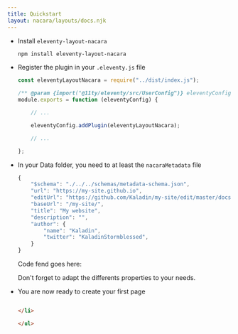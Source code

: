 ```yaml
---
title: Quickstart
layout: nacara/layouts/docs.njk
---
```


<ul class="textual-steps">

<li>

Install `eleventy-layout-nacara`

```bash
npm install eleventy-layout-nacara
```

</li>

<li>

Register the plugin in your `.eleventy.js` file

```js
const eleventyLayoutNacara = require("../dist/index.js");

/** @param {import("@11ty/eleventy/src/UserConfig")} eleventyConfig */
module.exports = function (eleventyConfig) {

    // ...

    eleventyConfig.addPlugin(eleventyLayoutNacara);

    // ...

};
```

</li>

<li>

In your Data folder, you need to at least the `nacaraMetadata` file

```js
{
    "$schema": "./../../schemas/metadata-schema.json",
    "url": "https://my-site.github.io",
    "editUrl": "https://github.com/Kaladin/my-site/edit/master/docsrc",
    "baseUrl": "/my-site/",
    "title": "My website",
    "description": "",
    "author": {
        "name": "Kaladin",
        "twitter": "KaladinStormblessed",
    }
}
```

Code fend goes here:

Don't forget to adapt the differents properties to your needs.

</li>

<li>

You are now ready to create your first page

```md

</li>

</ul>
